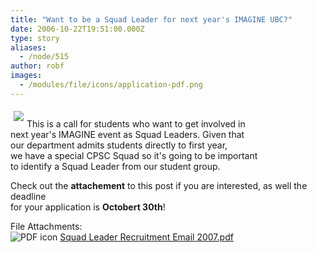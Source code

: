 ```yaml
---
title: "Want to be a Squad Leader for next year's IMAGINE UBC?"
date: 2006-10-22T19:51:00.000Z
type: story
aliases:
  - /node/515
author: robf
images:
  - /modules/file/icons/application-pdf.png
---
```


<div class="field field-name-body field-type-text-with-summary field-label-hidden"><div class="field-items"><div class="field-item even"><p><img src="http://www.cs.ubc.ca/~depaulfm/ubc_logo.jpg" align="left" vspace="5" hspace="5"><br>
This is a call for students who want to get involved in<br>
next year&apos;s IMAGINE event as Squad Leaders.   Given that<br>
our department admits students directly to first year,<br>
we have a special CPSC Squad so it&apos;s going to be important<br>
to identify a Squad Leader from our student group. </p>
<p>Check out the <b>attachement</b> to this post if you are interested, as well the deadline<br>
for your application is <b>Octobert 30th</b>! </p>
</div></div></div><div class="field field-name-field-file-attachments field-type-file field-label-above"><div class="field-label">File Attachments:&#xA0;</div><div class="field-items"><div class="field-item even"><span class="file"><img class="file-icon" alt="PDF icon" title="application/pdf" src="/modules/file/icons/application-pdf.png"> <a href="https://ubccsss.org/files/Squad%20Leader%20Recruitment%20Email%202007.pdf" type="application/pdf; length=87352">Squad Leader Recruitment Email 2007.pdf</a></span></div></div></div>    <footer>
          </footer>